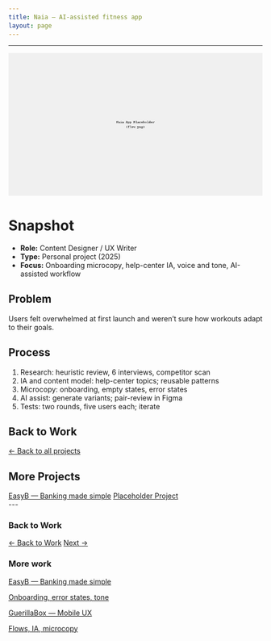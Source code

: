 ```yaml
---
title: Naia — AI-assisted fitness app
layout: page
---
```


---

<link rel="stylesheet" href="/style.css">

![Naia screens](images/flow.png)

Snapshot
========
- **Role:** Content Designer / UX Writer  
- **Type:** Personal project (2025)  
- **Focus:** Onboarding microcopy, help-center IA, voice and tone, AI-assisted workflow

Problem
-------
Users felt overwhelmed at first launch and weren’t sure how workouts adapt to their goals.

Process
-------
1. Research: heuristic review, 6 interviews, competitor scan  
2. IA and content model: help-center topics; reusable patterns  
3. Microcopy: onboarding, empty states, error states  
4. AI assist: generate variants; pair-review in Figma  
5. Tests: two rounds, five users each; iterate
## Back to Work
[← Back to all projects](/#projects)

## More Projects
<div class="more-projects">
  <a href="/projects/easyb/">EasyB — Banking made simple</a>
  <a href="/projects/placeholder/">Placeholder Project</a>
</div>
---

### Back to Work

<div class="btn-row">
  <a class="btn-pill" href="/#projects"><span class="icon-left">←</span> Back to Work</a>
  <a class="btn-pill" href="/projects/easyb/">Next <span class="icon-right">→</span></a>
</div>

<div class="more-work">
  <h3>More work</h3>
  <div class="work-grid">
    <a class="work-card card-teal" href="/projects/easyb/">
      <p class="title">EasyB — Banking made simple</p>
      <p class="meta">Onboarding, error states, tone</p>
    </a>
    <a class="work-card card-lilac" href="/projects/guerillabox/">
      <p class="title">GuerillaBox — Mobile UX</p>
      <p class="meta">Flows, IA, microcopy</p>
    </a>
  </div>
</div>
